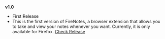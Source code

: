 **v1.0**
- First Release
- This is the first version of FireNotes, a browser extension that allows you to take and view your notes whenever you want. Currently, it is only available for Firefox.
[Check Release](https://github.com/elmees21/firenotes/releases/tag/v1.0)
